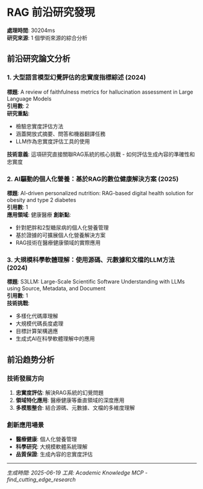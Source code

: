 # RAG 前沿研究發現

**處理時間**: 30204ms  
**研究來源**: 1 個學術來源的綜合分析

## 前沿研究論文分析

### 1. 大型語言模型幻覺評估的忠實度指標綜述 (2024)
**標題**: A review of faithfulness metrics for hallucination assessment in Large Language Models  
**引用數**: 2  
**研究重點**: 
- 檢驗忠實度評估方法
- 涵蓋開放式摘要、問答和機器翻譯任務
- LLM作為忠實度評估工具的使用

**技術意義**: 這項研究直接關聯RAG系統的核心挑戰 - 如何評估生成內容的準確性和忠實度

### 2. AI驅動的個人化營養：基於RAG的數位健康解決方案 (2025)
**標題**: AI-driven personalized nutrition: RAG-based digital health solution for obesity and type 2 diabetes  
**引用數**: 1  
**應用領域**: 健康醫療
**創新點**:
- 針對肥胖和2型糖尿病的個人化營養管理
- 基於證據的可擴展個人化營養解決方案
- RAG技術在醫療健康領域的實際應用

### 3. 大規模科學軟體理解：使用源碼、元數據和文檔的LLM方法 (2024)
**標題**: S3LLM: Large-Scale Scientific Software Understanding with LLMs using Source, Metadata, and Document  
**引用數**: 1  
**技術挑戰**:
- 多樣化代碼庫理解
- 大規模代碼長度處理
- 目標計算架構適應
- 生成式AI在科學軟體理解中的應用

## 前沿趋势分析

### 技術發展方向
1. **忠實度評估**: 解決RAG系統的幻覺問題
2. **領域特化應用**: 醫療健康等垂直領域的深度應用
3. **多模態整合**: 結合源碼、元數據、文檔的多維度理解

### 創新應用場景
- **醫療健康**: 個人化營養管理
- **科學研究**: 大規模軟體系統理解
- **品質保證**: 生成內容的忠實度評估

---
*生成時間: 2025-06-19*
*工具: Academic Knowledge MCP - find_cutting_edge_research*